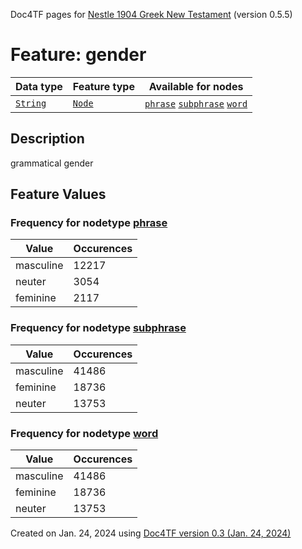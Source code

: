 Doc4TF pages for [Nestle 1904 Greek New Testament](https://github.com/saulocantanhede/tfgreek2/tree/master/tf) (version 0.5.5)
# Feature: gender
Data type|Feature type|Available for nodes
---|---|---
[`String`](featurebydatatype.md#string)|[`Node`](featurebytype.md#node)| [`phrase`](featurebynodetype.md#phrase)  [`subphrase`](featurebynodetype.md#subphrase)  [`word`](featurebynodetype.md#word) 
## Description
grammatical gender
## Feature Values
### Frequency for nodetype [phrase](featurebynodetype.md#phrase)
Value|Occurences
---|---
masculine|12217
neuter|3054
feminine|2117
### Frequency for nodetype [subphrase](featurebynodetype.md#subphrase)
Value|Occurences
---|---
masculine|41486
feminine|18736
neuter|13753
### Frequency for nodetype [word](featurebynodetype.md#word)
Value|Occurences
---|---
masculine|41486
feminine|18736
neuter|13753
 

Created on Jan. 24, 2024 using [Doc4TF  version 0.3 (Jan. 24, 2024)](https://github.com/tonyjurg/Doc4TF) 